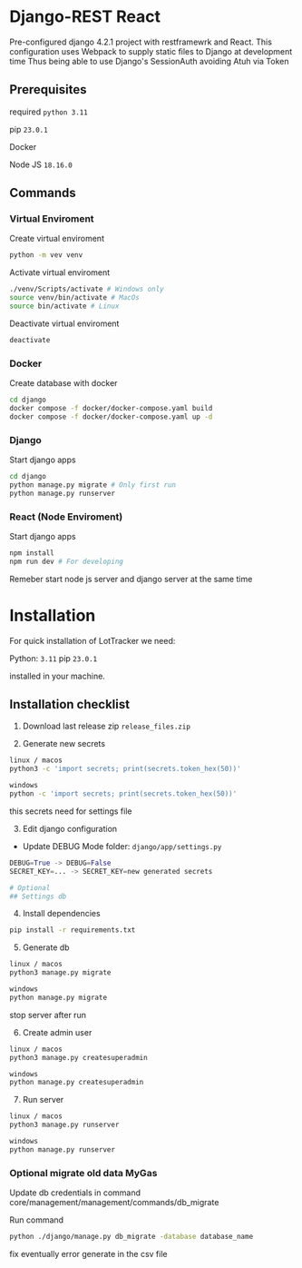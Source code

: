 # Django-REST React
Pre-configured django 4.2.1 project with restframewrk and React.
This configuration uses Webpack to supply static files to Django at development time
Thus being able to use Django's SessionAuth avoiding Atuh via Token

## Prerequisites
required `python 3.11`

pip `23.0.1`

Docker

Node JS `18.16.0`

## Commands

### Virtual Enviroment 
Create virtual enviroment
``` bash
python -m vev venv
```
Activate virtual enviroment
``` bash
./venv/Scripts/activate # Windows only
source venv/bin/activate # MacOs
source bin/activate # Linux
```
Deactivate virtual enviroment
``` bash
deactivate
```
### Docker
Create database with docker 
``` bash
cd django
docker compose -f docker/docker-compose.yaml build
docker compose -f docker/docker-compose.yaml up -d
```
### Django
Start django apps
``` bash
cd django
python manage.py migrate # Only first run
python manage.py runserver
```
### React (Node Enviroment)
Start django apps
``` bash
npm install
npm run dev # For developing
```
Remeber start node js server and django server at the same time



# Installation
For quick installation of LotTracker we need:

Python: `3.11`
pip `23.0.1`

installed in your machine.

## Installation checklist 

1) Download last release zip `release_files.zip`
   
2) Generate new secrets
```bash
linux / macos
python3 -c 'import secrets; print(secrets.token_hex(50))'

windows
python -c 'import secrets; print(secrets.token_hex(50))'
```
this secrets  need for settings file

3) Edit django configuration 
- Update DEBUG Mode 
folder: `django/app/settings.py`

```python
DEBUG=True -> DEBUG=False
SECRET_KEY=... -> SECRET_KEY=new generated secrets

# Optional 
## Settings db
```

4) Install dependencies
```bash
pip install -r requirements.txt

```

5) Generate db
```bash
linux / macos
python3 manage.py migrate

windows
python manage.py migrate
```
stop server after run

6) Create admin user
```bash
linux / macos
python3 manage.py createsuperadmin

windows
python manage.py createsuperadmin
```

7) Run server
```bash
linux / macos
python3 manage.py runserver

windows
python manage.py runserver
```


### Optional migrate old data MyGas
Update db credentials in command core/management/management/commands/db_migrate

Run command
```bash
python ./django/manage.py db_migrate -database database_name
```

fix eventually error generate in the csv file 

